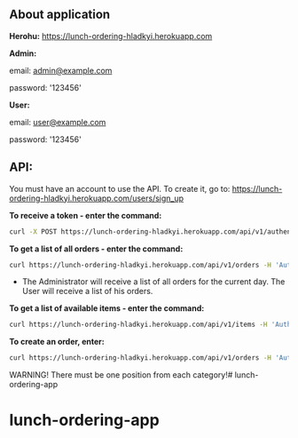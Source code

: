 ## About application

**Herohu:** https://lunch-ordering-hladkyi.herokuapp.com

**Admin:**

email: admin@example.com

password: '123456'

**User:**

email: user@example.com

password: '123456'


## API:

You must have an account to use the API. To create it, go to: https://lunch-ordering-hladkyi.herokuapp.com/users/sign_up

**To receive a token - enter the command:**
```bash
curl -X POST https://lunch-ordering-hladkyi.herokuapp.com/api/v1/authenticate -H 'content-type: multipart/form-data' -F 'email=your_email@example.com' -F 'password=your_password'
```

**To get a list of all orders - enter the command:**
```bash
curl https://lunch-ordering-hladkyi.herokuapp.com/api/v1/orders -H 'Authorization: Bearer your_token'
```
* The Administrator will receive a list of all orders for the current day. The User will receive a list of his orders.

**To get a list of available items - enter the command:**
```bash
curl https://lunch-ordering-hladkyi.herokuapp.com/api/v1/items -H 'Authorization: Bearer your_token'
```

**To create an order, enter:**
```bash
curl https://lunch-ordering-hladkyi.herokuapp.com/api/v1/orders -H 'Authorization: Bearer your_token' -d 'items_ids=[1,2,3]'
```

WARNING! There must be one position from each category!# lunch-ordering-app
# lunch-ordering-app
